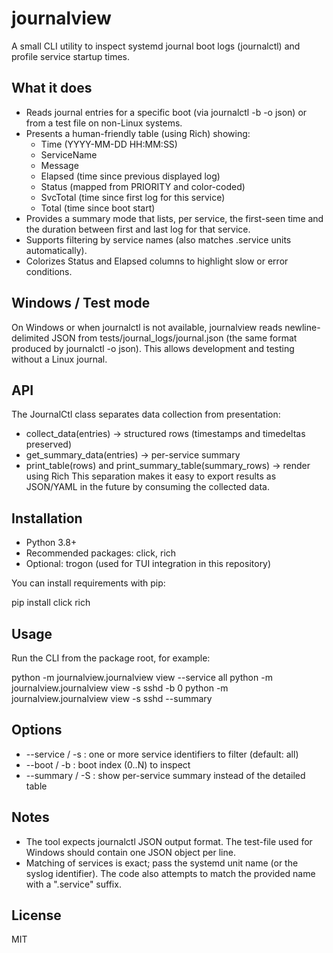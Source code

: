 journalview
=========

A small CLI utility to inspect systemd journal boot logs (journalctl) and profile service startup times.

What it does
------------
- Reads journal entries for a specific boot (via journalctl -b <boot> -o json) or from a test file on non-Linux systems.
- Presents a human-friendly table (using Rich) showing:
  - Time (YYYY-MM-DD HH:MM:SS)
  - ServiceName
  - Message
  - Elapsed (time since previous displayed log)
  - Status (mapped from PRIORITY and color-coded)
  - SvcTotal (time since first log for this service)
  - Total (time since boot start)
- Provides a summary mode that lists, per service, the first-seen time and the duration between first and last log for that service.
- Supports filtering by service names (also matches <name>.service units automatically).
- Colorizes Status and Elapsed columns to highlight slow or error conditions.

Windows / Test mode
-------------------
On Windows or when journalctl is not available, journalview reads newline-delimited JSON from tests/journal_logs/journal.json (the same format produced by journalctl -o json). This allows development and testing without a Linux journal.

API
---
The JournalCtl class separates data collection from presentation:
- collect_data(entries) -> structured rows (timestamps and timedeltas preserved)
- get_summary_data(entries) -> per-service summary
- print_table(rows) and print_summary_table(summary_rows) -> render using Rich
This separation makes it easy to export results as JSON/YAML in the future by consuming the collected data.

Installation
------------
- Python 3.8+
- Recommended packages: click, rich
- Optional: trogon (used for TUI integration in this repository)

You can install requirements with pip:

pip install click rich

Usage
-----
Run the CLI from the package root, for example:

python -m journalview.journalview view --service all
python -m journalview.journalview view -s sshd -b 0
python -m journalview.journalview view -s sshd --summary

Options
-------
- --service / -s : one or more service identifiers to filter (default: all)
- --boot / -b    : boot index (0..N) to inspect
- --summary / -S : show per-service summary instead of the detailed table

Notes
-----
- The tool expects journalctl JSON output format. The test-file used for Windows should contain one JSON object per line.
- Matching of services is exact; pass the systemd unit name (or the syslog identifier). The code also attempts to match the provided name with a ".service" suffix.

License
-------
MIT
